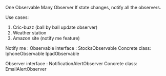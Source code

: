 One Observable
Many Observer
If state changes, notify all the observers.

Use cases:
1. Cric-buzz (ball by ball update observer)
2. Weather station
3. Amazon site (notify me feature)

Notify me : 
Observable interface : StocksObservable
    Concrete class: 
        IphoneObservable
        IpadObservable

Observer interface : NotificationAlertObserver 
    Concrete class:
        EmailAlertObserver
